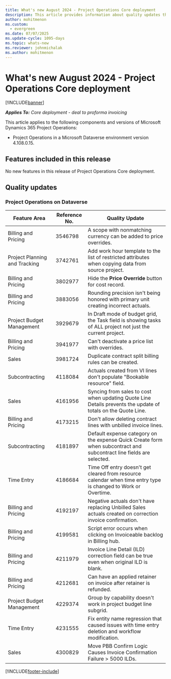 ```yaml
---
title: What's new August 2024 - Project Operations Core deployment
description: This article provides information about quality updates that are available in the Aug 2024 release of Microsoft Dynamics 365 Project Operations Core deployment.
author: mohitmenon
ms.custom:
  - evergreen
ms.date: 07/07/2025
ms.update-cycle: 1095-days
ms.topic: whats-new
ms.reviewer: johnmichalak
ms.author: mohitmenon
---
```


# What's new August 2024 - Project Operations Core deployment

[!INCLUDE[banner](../../includes/banner.md)]

_**Applies To:** Core deployment - deal to proforma invoicing_

This article applies to the following components and versions of Microsoft Dynamics 365 Project Operations:

- Project Operations in a Microsoft Dataverse environment version 4.108.0.15.

## Features included in this release

No new features in this release of Project Operations Core deployment. 


## Quality updates

### Project Operations on Dataverse

| **Feature Area** | **Reference No.** | **Quality Update** |
| --- | --- | --- |
|Billing and Pricing|	3546798|	A scope with nonmatching currency can be added to price overrides.|
|Project Planning and Tracking|	3742761| Add work hour template to the list of restricted attributes when copying data from source project.|
|Billing and Pricing|	3802977|	Hide the **Price Override** button for cost record.|
|Billing and Pricing|	3883056|	Rounding precision isn't being honored with primary unit creating incorrect actuals.|
|Project Budget Management|	3929679|	In Draft mode of budget grid, the Task field is showing tasks of ALL project not just the current project.|
|Billing and Pricing|	3941977|	Can't deactivate a price list with overrides.|
|Sales|	3981724|	Duplicate contract split billing rules can be created.|
|Subcontracting|	4118084| Actuals created from VI lines don't populate "Bookable resource" field.|
|Sales|	4161956|	Syncing from sales to cost when updating Quote Line Details prevents the update of totals on the Quote Line.|
|Billing and Pricing|	4173215|	Don't allow deleting contract lines with unbilled invoice lines.|
|Subcontracting|	4181897|	Default expense category on the expense Quick Create form when subcontract and subcontract line fields are selected.|
|Time Entry|	4186684|	Time Off entry doesn't get cleared from resource calendar when time entry type is changed to Work or Overtime.|
|Billing and Pricing|	4192197|	Negative actuals don't have replacing Unbilled Sales actuals created on correction invoice confirmation.|
|Billing and Pricing|	4199581|	Script error occurs when clicking on Invoiceable backlog in Billing hub.|
|Billing and Pricing|	4211979|	Invoice Line Detail (ILD) correction field can be true even when original ILD is blank.|
|Billing and Pricing|	4212681|	Can have an applied retainer on invoice after retainer is refunded.|
|Project Budget Management|	4229374|	Group by capability doesn't work in project budget line subgrid.|
|Time Entry|	4231555|	Fix entity name regression that caused issues with time entry deletion and workflow modification.|
|Sales|	4300829|	Move PBB Confirm Logic Causes Invoice Confirmation Failure > 5000 ILDs.|

[!INCLUDE[footer-include](../../includes/footer-banner.md)]

